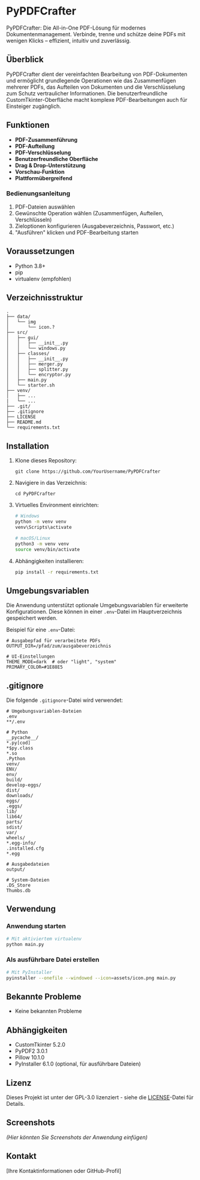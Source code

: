 # PyPDFCrafter
PyPDFCrafter: Die All-in-One PDF-Lösung für modernes Dokumentenmanagement. Verbinde, trenne und schütze deine PDFs mit wenigen Klicks – effizient, intuitiv und zuverlässig. 

## Überblick
PyPDFCrafter dient der vereinfachten Bearbeitung von PDF-Dokumenten und ermöglicht grundlegende Operationen wie das Zusammenfügen mehrerer PDFs, das Aufteilen von Dokumenten und die Verschlüsselung zum Schutz vertraulicher Informationen. Die benutzerfreundliche CustomTkinter-Oberfläche macht komplexe PDF-Bearbeitungen auch für Einsteiger zugänglich.

## Funktionen
- **PDF-Zusammenführung**
- **PDF-Aufteilung**
- **PDF-Verschlüsselung**
- **Benutzerfreundliche Oberfläche**
- **Drag & Drop-Unterstützung**
- **Vorschau-Funktion**
- **Plattformübergreifend**

### Bedienungsanleitung
1. PDF-Dateien auswählen
2. Gewünschte Operation wählen (Zusammenfügen, Aufteilen, Verschlüsseln)
3. Zieloptionen konfigurieren (Ausgabeverzeichnis, Passwort, etc.)
4. "Ausführen" klicken und PDF-Bearbeitung starten

## Voraussetzungen
- Python 3.8+
- pip
- virtualenv (empfohlen)

## Verzeichnisstruktur
```
.
├── data/
│   └── img
│       └── icon.?
├── src/
│   ├── gui/
│   │   ├── __init__.py
│   │   └── windows.py
│   ├── classes/
│   │   ├── __init__.py
│   │   ├── merger.py
│   │   ├── splitter.py
│   │   └── encryptor.py
│   ├── main.py
│   └── starter.sh
├── venv/
│   ├── ...
|   └── ...
├── .git/
├── .gitignore
├── LICENSE
├── README.md
└── requirements.txt
```

## Installation
1. Klone dieses Repository:
   ```
   git clone https://github.com/YourUsername/PyPDFCrafter
   ```
2. Navigiere in das Verzeichnis:
   ```
   cd PyPDFCrafter
   ```
3. Virtuelles Environment einrichten:
   ```bash
   # Windows
   python -m venv venv
   venv\Scripts\activate
   
   # macOS/Linux
   python3 -m venv venv
   source venv/bin/activate
   ```
4. Abhängigkeiten installieren:
   ```bash
   pip install -r requirements.txt
   ```

## Umgebungsvariablen
Die Anwendung unterstützt optionale Umgebungsvariablen für erweiterte Konfigurationen. Diese können in einer `.env`-Datei im Hauptverzeichnis gespeichert werden.

Beispiel für eine `.env`-Datei:
```
# Ausgabepfad für verarbeitete PDFs
OUTPUT_DIR=/pfad/zum/ausgabeverzeichnis

# UI-Einstellungen
THEME_MODE=dark  # oder "light", "system"
PRIMARY_COLOR=#1E88E5
```

## .gitignore
Die folgende `.gitignore`-Datei wird verwendet:
```
# Umgebungsvariablen-Dateien
.env
**/.env

# Python
__pycache__/
*.py[cod]
*$py.class
*.so
.Python
venv/
ENV/
env/
build/
develop-eggs/
dist/
downloads/
eggs/
.eggs/
lib/
lib64/
parts/
sdist/
var/
wheels/
*.egg-info/
.installed.cfg
*.egg

# Ausgabedateien
output/

# System-Dateien
.DS_Store
Thumbs.db
```

## Verwendung
### Anwendung starten
```bash
# Mit aktiviertem virtualenv
python main.py
```

### Als ausführbare Datei erstellen
```bash
# Mit PyInstaller
pyinstaller --onefile --windowed --icon=assets/icon.png main.py
```

## Bekannte Probleme
- Keine bekannten Probleme

## Abhängigkeiten
- CustomTkinter 5.2.0
- PyPDF2 3.0.1
- Pillow 10.1.0
- PyInstaller 6.1.0 (optional, für ausführbare Dateien)

## Lizenz
Dieses Projekt ist unter der GPL-3.0 lizenziert - siehe die [LICENSE](LICENSE)-Datei für Details.

## Screenshots
*(Hier könnten Sie Screenshots der Anwendung einfügen)*

## Kontakt
[Ihre Kontaktinformationen oder GitHub-Profil]
